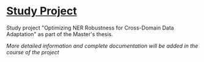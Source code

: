 # <ins>Study Project</ins>

Study project "Optimizing NER Robustness for Cross-Domain Data Adaptation" as part of the Master's thesis.

*More detailed information and complete documentation will be added in the course of the project*
